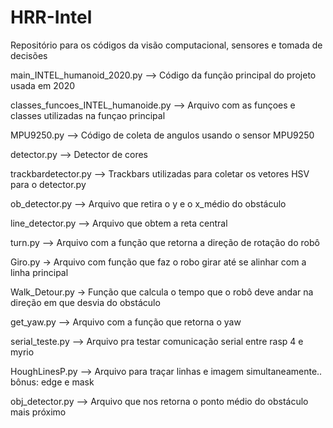# HRR-Intel
Repositório para os códigos da visão computacional, sensores e tomada de decisões


main_INTEL_humanoid_2020.py --> Código da função principal do projeto usada em 2020

classes_funcoes_INTEL_humanoide.py  --> Arquivo com as funçoes e classes utilizadas na funçao principal

MPU9250.py --> Código de coleta de angulos usando o sensor MPU9250

detector.py --> Detector de cores

trackbardetector.py --> Trackbars utilizadas para coletar os vetores HSV para o detector.py

ob_detector.py --> Arquivo que retira o y e o x_médio do obstáculo

line_detector.py --> Arquivo que obtem a reta central

turn.py --> Arquivo com a função que retorna a direção de rotação do robô

Giro.py -> Arquivo com função que faz o robo girar até se alinhar com a linha principal

Walk_Detour.py -> Função que calcula o tempo que o robô deve andar na direção em que desvia do obstáculo

get_yaw.py --> Arquivo com a função que retorna o yaw

serial_teste.py --> Arquivo pra testar comunicação serial entre rasp 4 e myrio

HoughLinesP.py --> Arquivo para traçar linhas e imagem simultaneamente.. bônus: edge e mask

obj_detector.py --> Arquivo que nos retorna o ponto médio do obstáculo mais próximo
 
